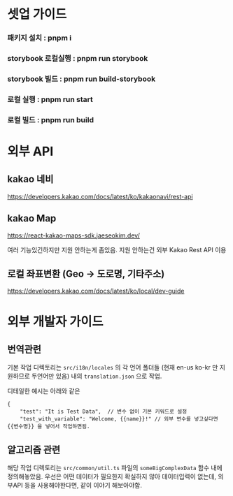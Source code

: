 # 셋업 가이드

### 패키지 설치 : pnpm i

### storybook 로컬실행 : pnpm run storybook

### storybook 빌드 : pnpm run build-storybook

### 로컬 실행 : pnpm run start

### 로컬 빌드 : pnpm run build

# 외부 API

## kakao 네비

https://developers.kakao.com/docs/latest/ko/kakaonavi/rest-api

## kakao Map

https://react-kakao-maps-sdk.jaeseokim.dev/

여러 기능있긴하지만 지원 안하는게 좀있음. 지원 안하는건 외부 Kakao Rest API 이용

## 로컬 좌표변환 (Geo -> 도로명, 기타주소)

https://developers.kakao.com/docs/latest/ko/local/dev-guide

# 외부 개발자 가이드

## 번역관련

기본 작업 디렉토리는 `src/i18n/locales` 의 각 언어 폴더들 (현재 en-us ko-kr 만 지원하므로 두언어만 있음) 내의 `translation.json` 으로 작업.

디테일한 예시는 아래와 같은

```
{
    "test": "It is Test Data",  // 변수 없이 기본 키워드로 설정
    "test_with_variable": "Welcome, {{name}}!" // 외부 변수를 넣고싶다면 {{변수명}} 을 넣어서 작업하면됨.
```

## 알고리즘 관련

해당 작업 디렉토리는 `src/common/util.ts` 파일의 `someBigComplexData` 함수 내에 정의해놓았음. 우선은 어떤 데이터가 필요한지 확실하지 않아 데이터입력이 없는데, 외부API 등을 사용해야한다면, 같이 이야기 해보아야함.
